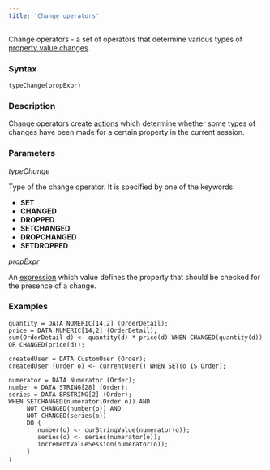 ```yaml
---
title: 'Change operators'
---
```


Change operators - a set of operators that determine various types of [property value changes](Change_operators_SET_CHANGED_..._.md). 

### Syntax

    typeChange(propExpr)

### Description

Change operators create [actions](Properties.md) which determine whether some types of changes have been made for a certain property in the current session.

### Parameters

*typeChange*

Type of the change operator. It is specified by one of the keywords:

-   **SET**
-   **CHANGED**
-   **DROPPED**
-   **SETCHANGED**
-   **DROPCHANGED**
-   **SETDROPPED**

*propExpr*

An [expression](Expression.md) which value defines the property that should be checked for the presence of a change.

### Examples


```lsf
quantity = DATA NUMERIC[14,2] (OrderDetail);
price = DATA NUMERIC[14,2] (OrderDetail);
sum(OrderDetail d) <- quantity(d) * price(d) WHEN CHANGED(quantity(d)) OR CHANGED(price(d));

createdUser = DATA CustomUser (Order);
createdUser (Order o) <- currentUser() WHEN SET(o IS Order);

numerator = DATA Numerator (Order);
number = DATA STRING[28] (Order);
series = DATA BPSTRING[2] (Order);
WHEN SETCHANGED(numerator(Order o)) AND
     NOT CHANGED(number(o)) AND
     NOT CHANGED(series(o))
     DO {
        number(o) <- curStringValue(numerator(o));
        series(o) <- series(numerator(o));
        incrementValueSession(numerator(o));
     }
;
```

